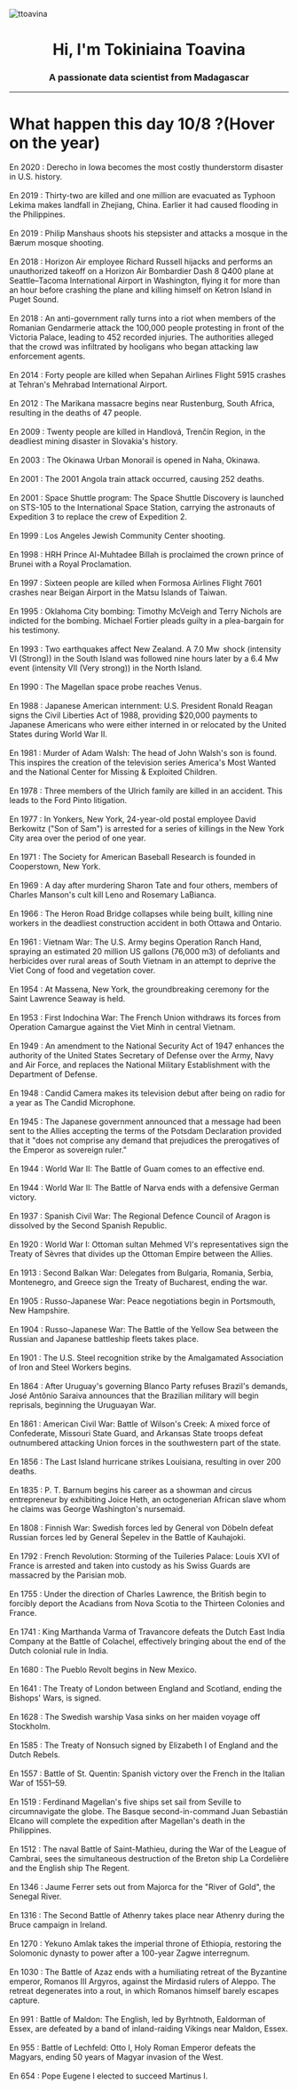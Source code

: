
<p align="left"> <img src="https://komarev.com/ghpvc/?username=ttoavina&label=Profile%20views&color=0e75b6&style=flat" alt="ttoavina" /> </p>
<h1 align="center">Hi, I'm Tokiniaina Toavina</h1>
<h3 align="center">A passionate data scientist from Madagascar</h3>
    
<hr/>
<h1> What happen this day 10/8 ?(Hover on the year)</h1>

En 2020 : Derecho in Iowa becomes the most costly thunderstorm disaster in U.S. history.
<br/><br/>
En 2019 : Thirty-two are killed and one million are evacuated as Typhoon Lekima makes landfall in Zhejiang, China. Earlier it had caused flooding in the Philippines.
<br/><br/>
En 2019 : Philip Manshaus shoots his stepsister and attacks a mosque in the Bærum mosque shooting.
<br/><br/>
En 2018 : Horizon Air employee Richard Russell hijacks and performs an unauthorized takeoff on a Horizon Air Bombardier Dash 8 Q400 plane at Seattle–Tacoma International Airport in Washington, flying it for more than an hour before crashing the plane and killing himself on Ketron Island in Puget Sound.
<br/><br/>
En 2018 : An anti-government rally turns into a riot when members of the Romanian Gendarmerie attack the 100,000 people protesting in front of the Victoria Palace, leading to 452 recorded injuries. The authorities alleged that the crowd was infiltrated by hooligans who began attacking law enforcement agents.
<br/><br/>
En 2014 : Forty people are killed when Sepahan Airlines Flight 5915 crashes at Tehran's Mehrabad International Airport.
<br/><br/>
En 2012 : The Marikana massacre begins near Rustenburg, South Africa, resulting in the deaths of 47 people.
<br/><br/>
En 2009 : Twenty people are killed in Handlová, Trenčín Region, in the deadliest mining disaster in Slovakia's history.
<br/><br/>
En 2003 : The Okinawa Urban Monorail is opened in Naha, Okinawa.
<br/><br/>
En 2001 : The 2001 Angola train attack occurred, causing 252 deaths.
<br/><br/>
En 2001 : Space Shuttle program: The Space Shuttle Discovery is launched on STS-105 to the International Space Station, carrying the astronauts of Expedition 3 to replace the crew of Expedition 2.
<br/><br/>
En 1999 : Los Angeles Jewish Community Center shooting.
<br/><br/>
En 1998 : HRH Prince Al-Muhtadee Billah is proclaimed the crown prince of Brunei with a Royal Proclamation.
<br/><br/>
En 1997 : Sixteen people are killed when Formosa Airlines Flight 7601 crashes near Beigan Airport in the Matsu Islands of Taiwan.
<br/><br/>
En 1995 : Oklahoma City bombing: Timothy McVeigh and Terry Nichols are indicted for the bombing. Michael Fortier pleads guilty in a plea-bargain for his testimony.
<br/><br/>
En 1993 : Two earthquakes affect New Zealand. A 7.0 Mw  shock (intensity VI (Strong)) in the South Island was followed nine hours later by a 6.4 Mw  event (intensity VII (Very strong)) in the North Island.
<br/><br/>
En 1990 : The Magellan space probe reaches Venus.
<br/><br/>
En 1988 : Japanese American internment: U.S. President Ronald Reagan signs the Civil Liberties Act of 1988, providing $20,000 payments to Japanese Americans who were either interned in or relocated by the United States during World War II.
<br/><br/>
En 1981 : Murder of Adam Walsh: The head of John Walsh's son is found. This inspires the creation of the television series America's Most Wanted and the National Center for Missing & Exploited Children.
<br/><br/>
En 1978 : Three members of the Ulrich family are killed in an accident. This leads to the Ford Pinto litigation.
<br/><br/>
En 1977 : In Yonkers, New York, 24-year-old postal employee David Berkowitz ("Son of Sam") is arrested for a series of killings in the New York City area over the period of one year.
<br/><br/>
En 1971 : The Society for American Baseball Research is founded in Cooperstown, New York.
<br/><br/>
En 1969 : A day after murdering Sharon Tate and four others, members of Charles Manson's cult kill Leno and Rosemary LaBianca.
<br/><br/>
En 1966 : The Heron Road Bridge collapses while being built, killing nine workers in the deadliest construction accident in both Ottawa and Ontario.
<br/><br/>
En 1961 : Vietnam War: The U.S. Army begins Operation Ranch Hand, spraying an estimated 20 million US gallons (76,000 m3) of defoliants and herbicides over rural areas of South Vietnam in an attempt to deprive the Viet Cong of food and vegetation cover.
<br/><br/>
En 1954 : At Massena, New York, the groundbreaking ceremony for the Saint Lawrence Seaway is held.
<br/><br/>
En 1953 : First Indochina War: The French Union withdraws its forces from Operation Camargue against the Viet Minh in central Vietnam.
<br/><br/>
En 1949 : An amendment to the National Security Act of 1947 enhances the authority of the United States Secretary of Defense over the Army, Navy and Air Force, and replaces the National Military Establishment with the Department of Defense.
<br/><br/>
En 1948 : Candid Camera makes its television debut after being on radio for a year as The Candid Microphone.
<br/><br/>
En 1945 : The Japanese government announced that a message had been sent to the Allies accepting the terms of the Potsdam Declaration provided that it "does not comprise any demand that prejudices the prerogatives of the Emperor as sovereign ruler."
<br/><br/>
En 1944 : World War II: The Battle of Guam comes to an effective end.
<br/><br/>
En 1944 : World War II: The Battle of Narva ends with a defensive German victory.
<br/><br/>
En 1937 : Spanish Civil War: The Regional Defence Council of Aragon is dissolved by the Second Spanish Republic.
<br/><br/>
En 1920 : World War I: Ottoman sultan Mehmed VI's representatives sign the Treaty of Sèvres that divides up the Ottoman Empire between the Allies.
<br/><br/>
En 1913 : Second Balkan War: Delegates from Bulgaria, Romania, Serbia, Montenegro, and Greece sign the Treaty of Bucharest, ending the war.
<br/><br/>
En 1905 : Russo-Japanese War: Peace negotiations begin in Portsmouth, New Hampshire.
<br/><br/>
En 1904 : Russo-Japanese War: The Battle of the Yellow Sea between the Russian and Japanese battleship fleets takes place.
<br/><br/>
En 1901 : The U.S. Steel recognition strike by the Amalgamated Association of Iron and Steel Workers begins.
<br/><br/>
En 1864 : After Uruguay's governing Blanco Party refuses Brazil's demands, José Antônio Saraiva announces that the Brazilian military will begin reprisals, beginning the Uruguayan War.
<br/><br/>
En 1861 : American Civil War: Battle of Wilson's Creek: A mixed force of Confederate, Missouri State Guard, and Arkansas State troops defeat outnumbered attacking Union forces in the southwestern part of the state.
<br/><br/>
En 1856 : The Last Island hurricane strikes Louisiana, resulting in over 200 deaths.
<br/><br/>
En 1835 : P. T. Barnum begins his career as a showman and circus entrepreneur by exhibiting Joice Heth, an octogenerian African slave whom he claims was George Washington's nursemaid.
<br/><br/>
En 1808 : Finnish War: Swedish forces led by General von Döbeln defeat Russian forces led by General Šepelev in the Battle of Kauhajoki.
<br/><br/>
En 1792 : French Revolution: Storming of the Tuileries Palace: Louis XVI of France is arrested and taken into custody as his Swiss Guards are massacred by the Parisian mob.
<br/><br/>
En 1755 : Under the direction of Charles Lawrence, the British begin to forcibly deport the Acadians from Nova Scotia to the Thirteen Colonies and France.
<br/><br/>
En 1741 : King Marthanda Varma of Travancore defeats the Dutch East India Company at the Battle of Colachel, effectively bringing about the end of the Dutch colonial rule in India.
<br/><br/>
En 1680 : The Pueblo Revolt begins in New Mexico.
<br/><br/>
En 1641 : The Treaty of London between England and Scotland, ending the Bishops' Wars, is signed.
<br/><br/>
En 1628 : The Swedish warship Vasa sinks on her maiden voyage off Stockholm.
<br/><br/>
En 1585 : The Treaty of Nonsuch signed by Elizabeth I of England and the Dutch Rebels.
<br/><br/>
En 1557 : Battle of St. Quentin: Spanish victory over the French in the Italian War of 1551–59.
<br/><br/>
En 1519 : Ferdinand Magellan's five ships set sail from Seville to circumnavigate the globe. The Basque second-in-command Juan Sebastián Elcano will complete the expedition after Magellan's death in the Philippines.
<br/><br/>
En 1512 : The naval Battle of Saint-Mathieu, during the War of the League of Cambrai, sees the simultaneous destruction of the Breton ship La Cordelière and the English ship The Regent.
<br/><br/>
En 1346 : Jaume Ferrer sets out from Majorca for the "River of Gold", the Senegal River.
<br/><br/>
En 1316 : The Second Battle of Athenry takes place near Athenry during the Bruce campaign in Ireland.
<br/><br/>
En 1270 : Yekuno Amlak takes the imperial throne of Ethiopia, restoring the Solomonic dynasty to power after a 100-year Zagwe interregnum.
<br/><br/>
En 1030 : The Battle of Azaz ends with a humiliating retreat of the Byzantine emperor, Romanos III Argyros, against the Mirdasid rulers of Aleppo. The retreat degenerates into a rout, in which Romanos himself barely escapes capture.
<br/><br/>
En 991 : Battle of Maldon: The English, led by Byrhtnoth, Ealdorman of Essex, are defeated by a band of inland-raiding Vikings near Maldon, Essex.
<br/><br/>
En 955 : Battle of Lechfeld: Otto I, Holy Roman Emperor defeats the Magyars, ending 50 years of Magyar invasion of the West.
<br/><br/>
En 654 : Pope Eugene I elected to succeed Martinus I.
<br/><br/>
